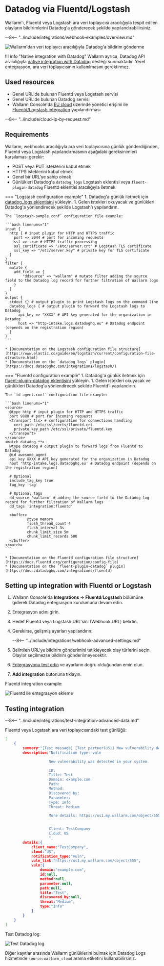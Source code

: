 # Datadog via Fluentd/Logstash

Wallarm'ı, Fluentd veya Logstash ara veri toplayıcısı aracılığıyla tespit edilen olayların bildirimlerini Datadog'a gönderecek şekilde yapılandırabilirsiniz.

--8<-- "../include/integrations/webhook-examples/overview.md"

![Wallarm'dan veri toplayıcı aracılığıyla Datadog'a bildirim gönderme](../../../../images/user-guides/settings/integrations/wallarm-log-collector-datadog.png)

!!! info "Native integration with Datadog"
    Wallarm ayrıca, Datadog API aracılığıyla [native integration with Datadog](../datadog.md) desteği sunmaktadır. Yerel entegrasyon, ara veri toplayıcısının kullanılmasını gerektirmez.

## Used resources

* Genel URL'de bulunan Fluentd veya Logstash servisi
* Genel URL'de bulunan Datadog servisi
* Wallarm Console'da [EU cloud](https://my.wallarm.com) üzerinde yönetici erişimi ile [Fluentd/Logstash integration](#setting-up-integration-with-fluentd-or-logstash) yapılandırması

--8<-- "../include/cloud-ip-by-request.md"

## Requirements

Wallarm, webhooks aracılığıyla ara veri toplayıcısına günlük gönderdiğinden, Fluentd veya Logstash yapılandırmasının aşağıdaki gereksinimleri karşılaması gerekir:

* POST veya PUT isteklerini kabul etmek
* HTTPS isteklerini kabul etmek
* Genel bir URL'ye sahip olmak
* Günlükleri Datadog'a `datadog_logs` Logstash eklentisi veya `fluent-plugin-datadog` Fluentd eklentisi aracılığıyla iletmek

=== "Logstash configuration example"
    1. Datadog'a günlük iletmek için [datadog_logs eklentisini](https://github.com/DataDog/logstash-output-datadog_logs#how-to-install-it) yükleyin.
    1. Gelen istekleri okuyacak ve günlükleri Datadog'a yönlendirecek şekilde Logstash'ı yapılandırın.

    The `logstash-sample.conf` configuration file example:

    ```bash linenums="1"
    input {
      http { # input plugin for HTTP and HTTPS traffic
        port => 5044 # port for incoming requests
        ssl => true # HTTPS traffic processing
        ssl_certificate => "/etc/server.crt" # Logstash TLS certificate
        ssl_key => "/etc/server.key" # private key for TLS certificate
      }
    }
    filter {
      mutate {
        add_field => {
            "ddsource" => "wallarm" # mutate filter adding the source field to the Datadog log record for further filtration of Wallarm logs
        }
      }
    }
    output {
      stdout {} # output plugin to print Logstash logs on the command line
      datadog_logs { # output plugin to forward the Logstash logs to Datadog
          api_key => "XXXX" # API key generated for the organization in Datadog
          host => "http-intake.logs.datadoghq.eu" # Datadog endpoint (depends on the registration region)
      }
    }
    ```

    * [Documentation on the Logstash configuration file structure](https://www.elastic.co/guide/en/logstash/current/configuration-file-structure.html)
    * [Documentation on the `datadog_logs` plugin](https://docs.datadoghq.com/integrations/logstash/)
=== "Fluentd configuration example"
    1. Datadog'a günlük iletmek için [fluent-plugin-datadog eklentisini](https://github.com/DataDog/fluent-plugin-datadog#pre-requirements) yükleyin.
    1. Gelen istekleri okuyacak ve günlükleri Datadog'a yönlendirecek şekilde Fluentd'i yapılandırın.

    The `td-agent.conf` configuration file example:

    ```bash linenums="1"
    <source>
      @type http # input plugin for HTTP and HTTPS traffic
      port 9880 # port for incoming requests
      <transport tls> # configuration for connections handling
        cert_path /etc/ssl/certs/fluentd.crt
        private_key_path /etc/ssl/private/fluentd.key
      </transport>
    </source>
    <match datadog.**>
      @type datadog # output plugin to forward logs from Fluentd to Datadog
      @id awesome_agent
      api_key XXXX # API key generated for the organization in Datadog
      host 'http-intake.logs.datadoghq.eu' # Datadog endpoint (depends on the registration region)
    
      # Optional
      include_tag_key true
      tag_key 'tag'
    
      # Optional tags
      dd_source 'wallarm' # adding the source field to the Datadog log record for further filtration of Wallarm logs
      dd_tags 'integration:fluentd'
    
      <buffer>
              @type memory
              flush_thread_count 4
              flush_interval 3s
              chunk_limit_size 5m
              chunk_limit_records 500
      </buffer>
    </match>
    ```

    * [Documentation on the Fluentd configuration file structure](https://docs.fluentd.org/configuration/config-file)
    * [Documentation on the `fluent-plugin-datadog` plugin](https://docs.datadoghq.com/integrations/fluentd)

## Setting up integration with Fluentd or Logstash

1. Wallarm Console'da **Integrations** → **Fluentd**/**Logstash** bölümüne giderek Datadog entegrasyon kurulumuna devam edin.
1. Entegrasyon adını girin.
1. Hedef Fluentd veya Logstash URL'sini (Webhook URL) belirtin.
1. Gerekirse, gelişmiş ayarları yapılandırın:

    --8<-- "../include/integrations/webhook-advanced-settings.md"
1. Belirtilen URL'ye bildirim gönderimini tetikleyecek olay türlerini seçin. Olaylar seçilmezse bildirim gönderilmeyecektir.
1. [Entegrasyonu test edin](#testing-integration) ve ayarların doğru olduğundan emin olun.
1. **Add integration** butonuna tıklayın.

Fluentd integration example:

![Fluentd ile entegrasyon ekleme](../../../../images/user-guides/settings/integrations/add-fluentd-integration.png)

## Testing integration

--8<-- "../include/integrations/test-integration-advanced-data.md"

Fluentd veya Logstash ara veri toplayıcısındaki test günlüğü:

```json
[
    {
        summary:"[Test message] [Test partner(US)] New vulnerability detected",
        description:"Notification type: vuln

                    New vulnerability was detected in your system.

                    ID: 
                    Title: Test
                    Domain: example.com
                    Path: 
                    Method: 
                    Discovered by: 
                    Parameter: 
                    Type: Info
                    Threat: Medium

                    More details: https://us1.my.wallarm.com/object/555


                    Client: TestCompany
                    Cloud: US
                    ",
        details:{
            client_name:"TestCompany",
            cloud:"US",
            notification_type:"vuln",
            vuln_link:"https://us1.my.wallarm.com/object/555",
            vuln:{
                domain:"example.com",
                id:null,
                method:null,
                parameter:null,
                path:null,
                title:"Test",
                discovered_by:null,
                threat:"Medium",
                type:"Info"
            }
        }
    }
]
```

Test Datadog log:

![Test Datadog log](../../../../images/user-guides/settings/integrations/test-datadog-vuln-detected.png)

Diğer kayıtlar arasında Wallarm günlüklerini bulmak için Datadog Logs hizmetinde `source:wallarm_cloud` arama etiketini kullanabilirsiniz.